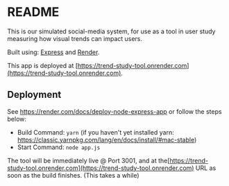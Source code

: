 # README

This is our simulated social-media system, for use as a tool in user study measuring how visual trends can impact users. 

Built using:
[Express](https://expressjs.com) and [Render](https://render.com).

This app is deployed at [https://trend-study-tool.onrender.com](https://trend-study-tool.onrender.com).

## Deployment

See https://render.com/docs/deploy-node-express-app or follow the steps below:


  * Build Command: `yarn` (if you haven't yet installed yarn: https://classic.yarnpkg.com/lang/en/docs/install/#mac-stable)
  * Start Command: `node app.js`

The tool will be immediately live @ Port 3001, and at the[https://trend-study-tool.onrender.com](https://trend-study-tool.onrender.com) URL as soon as the build finishes. (This takes a while)